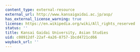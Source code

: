 ```yaml
---
content_type: external-resource
external_url: http://www.kansaigaidai.ac.jp/asp/
has_external_license_warning: true
license: https://en.wikipedia.org/wiki/All_rights_reserved
status: ''
title: Kansai Gaidai University, Asian Studies
uid: c08912df-22af-4a26-8757-1bcd4721cd66
wayback_url: ''
---
```

